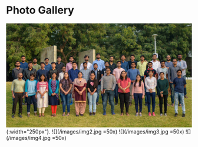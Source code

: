 ---
---

# Photo Gallery

![](/images/img1.jpg){:width="250px"}.
![](/images/img2.jpg =50x)
![](/images/img3.jpg =50x)
![](/images/img4.jpg =50x)
